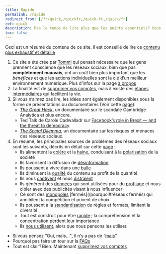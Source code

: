 ```yaml
---
title: Rapide
permalink: /rapide
redirect_from: [/fr/quick,/quickfr,/quick-fr,/quick/fr]
ref: quick
description: Pas le temps de lire plus que les points essentiels? Vous êtes au bon endroit.
toc: false
---
```

<div class='blue box'>
	Ceci est un résumé du contenu de ce site. Il est conseillé de lire ce <a href='/chemin' title='Chemin'>contenu plus exhaustif et détaillé</a>
</div>

1. Ce site a été crée par [Tommi](https://tommi.space 'Tommi’s personal website') qui pensait nécessaire que les gens prennent conscience que les réseaux sociaux, bien que pas **complétement mauvais**, ont un *coût* bien plus important que les *bénéfices* et que les actions individuelles sont la clé d’un meilleur environnement numérique. Plus d’infos sur la page [à propos](/àPropos 'À propos de quitsocialmedia.club')
2. La finalité est de [supprimer vos comptes](/supprimer), mais il existe des [étapes intermédiaires](/chemin) qui facilitent la vie.
3. Si vous n’aimez pas lire, les idées sont également disponibles sous la forme de présentations ou documentaires (Voir cette [page](/regarder 'Regarder')):
	- [<cite>The Great Hack</cite>](https://fr.wikipedia.org/wiki/The_Great_Hack '“The Great Hack„ sur Wikipedia'), un documentaire sur le scandale Cambridge Analytica et plus encore.
	- Ted Talk de Carole Cadwalladr sur [Facebook’s role in Brexit — and the threat to democracy](https://www.ted.com/talks/carole_cadwalladr_facebook_s_role_in_brexit_and_the_threat_to_democracy 'Facebook’s role in Brexit — and the threat to democracy, TED Talk').
	- <cite>[The Social Dilemma](https://www.thesocialdilemma.com 'The Social Dilemma website')</cite>, un documentaire sur les risques et menaces des réseaux sociaux.
4. En résumé, les principales sources de problèmes des réseaux sociaux sont les suivants, décrits en détail sur cette [page](/pourquoi 'Pourquoi') :
	- Ils alimentent la [colère](/pourquoi#colère 'Colère – Pourquoi') et la [haine](/pourquoi#haine), conduisant à la [polarisation](/pourquoi#polarisation) de la société
	- Ils favorisent la diffusion de [désinformation](/pourquoi#désinformation)
	- Ils poussent à vivre dans une [bulle](/pourquoi#bulle)
	- Ils diminuent la [qualité](/pourquoi#qualité) du contenu au profit de la quantité
	- Ils nous [captivent](/pourquoi#addiction) et nous [distraient](/pourquoi#distraction)
	- Ils génèrent des [données](/pourquoi#données) qui sont utilisées pour du [profilage](/pourquoi#profilage) et nous cibler avec des publicités visant à nous influencer
	- Ce sont des [monopoles](/pourquoi#monopolisation) [fermés](/pourquoi#réseaux fermés) qui annihilent la compétition et privent de choix
	- Ils poussent à la [standardisation](/pourquoi#standardisation) de règles et formats, limitant la diversité
	- Tout est construit pour être [rapide](/pourquoi#urgence) ; la compréhension et la concentration perdent leur importance
	- Ils [nous utilisent](/pourquoi#manipulation), alors que nous pensons les utiliser.
- Si vous pensez <q>Oui, mais…</q>, il n’y a pas de <q>[mais](/mais 'Mais…')</q>
- Pourquoi pas faire un tour sur la [FAQs](/faq 'Objections et réponses')
- Tout est clair? Bien. Maintenant [supprimez vos comptes](/supprimer 'Supprimer')
